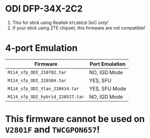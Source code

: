 # ODI DFP-34X-2C2
1. This for stick using Realtek `RTL9601D` SoC only!
2. If your stick using ZTE chipset, this firmware are not compatible!

# 4-port Emulation
| Firmware                         | Port Emulation |
|----------------------------------|----------------|
| `M114_sfp_ODI_210702.tar`        | NO, IGD Mode  |
| `M114_sfp_ODI_220304.tar`        | YES, SFU |
| `M114_sfp_ODI_Vlan_220414.tar`   | YES, SFU Mode |
| `M114_sfp_ODI_hybrid_220527.tar` | NO, IGD Mode  |

# This firmware cannot be used on `V2801F` and `TWCGPON657`!